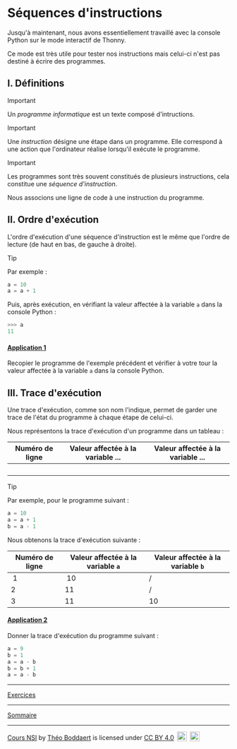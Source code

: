 # Séquences d'instructions

Jusqu'à maintenant, nous avons essentiellement travaillé avec la console Python sur le mode interactif de Thonny.

Ce mode est très utile pour tester nos instructions mais celui-ci n'est pas destiné à écrire des programmes.

## I. Définitions

> [!IMPORTANT]
> Un *programme informatique* est un texte composé d'intructions.

> [!IMPORTANT]
> Une *instruction* désigne une étape dans un programme. Elle correspond à une action que l'ordinateur réalise lorsqu'il exécute le programme.

> [!IMPORTANT]
> Les programmes sont très souvent constitués de plusieurs instructions, cela constitue une *séquence d'instruction*.

Nous associons une ligne de code à une instruction du programme.

## II. Ordre d'exécution

L'ordre d'exécution d'une séquence d'instruction est le même que l'ordre de lecture (de haut en bas, de gauche à droite). 

> [!TIP]
> Par exemple :
> 
>```python
>a = 10
>a = a + 1
>```
>
>Puis, après exécution, en vérifiant la valeur affectée à la variable `a` dans la console Python :
>
>```python
>>>> a
>11
>```

#### <ins>Application 1</ins>

Recopier le programme de l'exemple précédent et vérifier à votre tour la valeur affectée à la variable `a` dans la console Python.

## III. Trace d'exécution

Une trace d'exécution, comme son nom l'indique, permet de garder une trace de l'état du programme à chaque étape de celui-ci.

Nous représentons la trace d'exécution d'un programme dans un tableau :

| Numéro de ligne | Valeur affectée à la variable ...|  Valeur affectée à la variable ... |
| --- | --- | --- |
| | | |

> [!TIP]
> Par exemple, pour le programme suivant :
>
>```python
>a = 10
>a = a + 1
>b = a - 1
>```
>
>Nous obtenons la trace d'exécution suivante :
>
>| Numéro de ligne | Valeur affectée à la variable `a` | Valeur affectée à la variable `b` |
>| --- | --- | --- |
>| 1 | 10 | / |
>| 2 | $11$ | / |
>| 3 | $11$ | $10$ |

#### <ins>Application 2</ins>

Donner la trace d'exécution du programme suivant :

```python
a = 9
b = 1
a = a - b
b = b + 1
a = a - b
```

_______

[Exercices](./Exercices/Exercices_sequences.md)
_______

[Sommaire](./../../README.md)

___________

<p xmlns:cc="http://creativecommons.org/ns#" xmlns:dct="http://purl.org/dc/terms/"><a property="dct:title" rel="cc:attributionURL" href="https://github.com/boddaert/nsi">Cours NSI</a> by <a rel="cc:attributionURL dct:creator" property="cc:attributionName" href="https://github.com/boddaert">Théo Boddaert</a> is licensed under <a href="https://creativecommons.org/licenses/by/4.0/?ref=chooser-v1" target="_blank" rel="license noopener noreferrer" style="display:inline-block;">CC BY 4.0</a>  <img style="height:22px!important;margin-left:3px;vertical-align:text-bottom;" src="https://mirrors.creativecommons.org/presskit/icons/cc.svg?ref=chooser-v1" alt="">  <img style="height:22px!important;margin-left:3px;vertical-align:text-bottom;" src="https://mirrors.creativecommons.org/presskit/icons/by.svg?ref=chooser-v1" alt=""></p> 